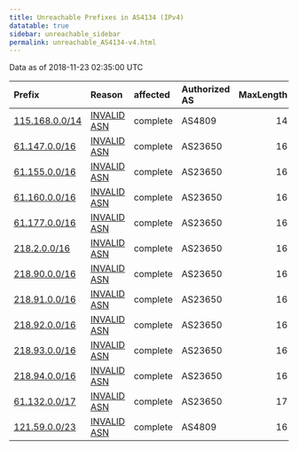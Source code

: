```yaml
---
title: Unreachable Prefixes in AS4134 (IPv4)
datatable: true
sidebar: unreachable_sidebar
permalink: unreachable_AS4134-v4.html
---
```


Data as of 2018-11-23 02:35:00 UTC


<div class="datatable-begin"></div>

| Prefix                                                 | Reason                                                                                               | affected   | Authorized AS   |   MaxLength | Anchor                                       |   unreachable /24s |
|:-------------------------------------------------------|:-----------------------------------------------------------------------------------------------------|:-----------|:----------------|------------:|:---------------------------------------------|-------------------:|
| [115.168.0.0/14](https://stat.ripe.net/115.168.0.0/14) | [INVALID ASN](https://rpki-validator.ripe.net/announcement-preview?asn=AS4134&prefix=115.168.0.0/14) | complete   | AS4809          |          14 | [APNIC](unreachable_APNIC_RPKI_Root-v4.html) |               1024 |
| [61.147.0.0/16](https://stat.ripe.net/61.147.0.0/16)   | [INVALID ASN](https://rpki-validator.ripe.net/announcement-preview?asn=AS4134&prefix=61.147.0.0/16)  | complete   | AS23650         |          16 | [APNIC](unreachable_APNIC_RPKI_Root-v4.html) |                256 |
| [61.155.0.0/16](https://stat.ripe.net/61.155.0.0/16)   | [INVALID ASN](https://rpki-validator.ripe.net/announcement-preview?asn=AS4134&prefix=61.155.0.0/16)  | complete   | AS23650         |          16 | [APNIC](unreachable_APNIC_RPKI_Root-v4.html) |                256 |
| [61.160.0.0/16](https://stat.ripe.net/61.160.0.0/16)   | [INVALID ASN](https://rpki-validator.ripe.net/announcement-preview?asn=AS4134&prefix=61.160.0.0/16)  | complete   | AS23650         |          16 | [APNIC](unreachable_APNIC_RPKI_Root-v4.html) |                256 |
| [61.177.0.0/16](https://stat.ripe.net/61.177.0.0/16)   | [INVALID ASN](https://rpki-validator.ripe.net/announcement-preview?asn=AS4134&prefix=61.177.0.0/16)  | complete   | AS23650         |          16 | [APNIC](unreachable_APNIC_RPKI_Root-v4.html) |                256 |
| [218.2.0.0/16](https://stat.ripe.net/218.2.0.0/16)     | [INVALID ASN](https://rpki-validator.ripe.net/announcement-preview?asn=AS4134&prefix=218.2.0.0/16)   | complete   | AS23650         |          16 | [APNIC](unreachable_APNIC_RPKI_Root-v4.html) |                256 |
| [218.90.0.0/16](https://stat.ripe.net/218.90.0.0/16)   | [INVALID ASN](https://rpki-validator.ripe.net/announcement-preview?asn=AS4134&prefix=218.90.0.0/16)  | complete   | AS23650         |          16 | [APNIC](unreachable_APNIC_RPKI_Root-v4.html) |                256 |
| [218.91.0.0/16](https://stat.ripe.net/218.91.0.0/16)   | [INVALID ASN](https://rpki-validator.ripe.net/announcement-preview?asn=AS4134&prefix=218.91.0.0/16)  | complete   | AS23650         |          16 | [APNIC](unreachable_APNIC_RPKI_Root-v4.html) |                256 |
| [218.92.0.0/16](https://stat.ripe.net/218.92.0.0/16)   | [INVALID ASN](https://rpki-validator.ripe.net/announcement-preview?asn=AS4134&prefix=218.92.0.0/16)  | complete   | AS23650         |          16 | [APNIC](unreachable_APNIC_RPKI_Root-v4.html) |                256 |
| [218.93.0.0/16](https://stat.ripe.net/218.93.0.0/16)   | [INVALID ASN](https://rpki-validator.ripe.net/announcement-preview?asn=AS4134&prefix=218.93.0.0/16)  | complete   | AS23650         |          16 | [APNIC](unreachable_APNIC_RPKI_Root-v4.html) |                256 |
| [218.94.0.0/16](https://stat.ripe.net/218.94.0.0/16)   | [INVALID ASN](https://rpki-validator.ripe.net/announcement-preview?asn=AS4134&prefix=218.94.0.0/16)  | complete   | AS23650         |          16 | [APNIC](unreachable_APNIC_RPKI_Root-v4.html) |                256 |
| [61.132.0.0/17](https://stat.ripe.net/61.132.0.0/17)   | [INVALID ASN](https://rpki-validator.ripe.net/announcement-preview?asn=AS4134&prefix=61.132.0.0/17)  | complete   | AS23650         |          17 | [APNIC](unreachable_APNIC_RPKI_Root-v4.html) |                128 |
| [121.59.0.0/23](https://stat.ripe.net/121.59.0.0/23)   | [INVALID ASN](https://rpki-validator.ripe.net/announcement-preview?asn=AS4134&prefix=121.59.0.0/23)  | complete   | AS4809          |          16 | [APNIC](unreachable_APNIC_RPKI_Root-v4.html) |                  2 |

<div class="datatable-end"></div>